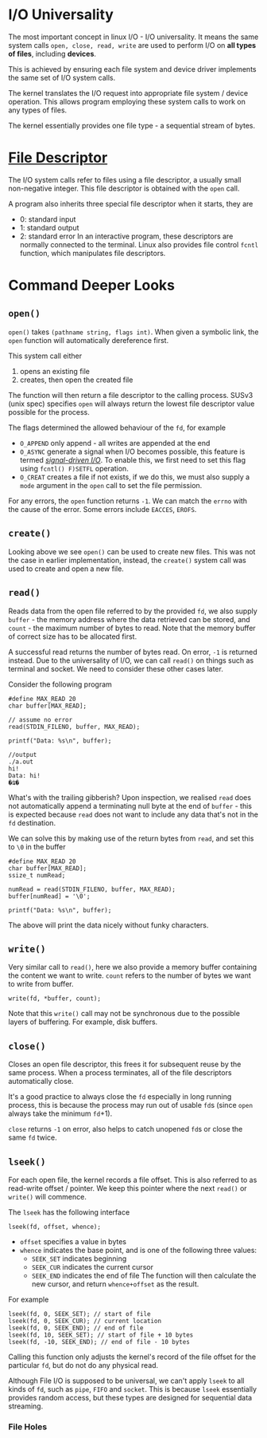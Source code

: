 # I/O Universality
The most important concept in linux I/O - I/O universality. It means the same system calls `open, close, read, write` are used to perform I/O on **all types of files**, including **devices**. 

This is achieved by ensuring each file system and device driver implements the same set of I/O system calls.

The kernel translates the I/O request into appropriate file system / device operation. This allows program employing these system calls to work on any types of files.

The kernel essentially provides one file type - a sequential stream of bytes.

# [File Descriptor](Linux%20File%20Descriptors)
The I/O system calls refer to files using a file descriptor, a usually small non-negative integer. This file descriptor is obtained with the `open` call.

A program also inherits three special file descriptor when it starts, they are
- 0: standard input
- 1: standard output
- 2: standard error
In an interactive program, these descriptors are normally connected to the terminal. Linux also provides file control `fcntl` function, which manipulates file descriptors.

# Command Deeper Looks
## `open()`
`open()` takes `(pathname string, flags int)`. When given a symbolic link, the `open` function will automatically dereference first.

This system call either 
1. opens an existing file
2. creates, then open the created file

The function will then return a file descriptor to the calling process. SUSv3 (unix spec) specifies `open` will always return the lowest file descriptor value possible for the process.

The flags determined the allowed behaviour of the `fd`, for example
- `O_APPEND` only append - all writes are appended at the end 
- `O_ASYNC` generate a signal when I/O becomes possible, this feature is termed *[signal-driven I/O](Signal%20Driven%20IO)*. To enable this, we first need to set this flag using `fcntl() F)SETFL` operation.
- `O_CREAT` creates a file if not exists, if we do this, we must also supply a `mode` argument in the `open` call to set the file permission.

For any errors, the `open` function returns `-1`. We can match the `errno` with the cause of the error. Some errors include `EACCES`, `EROFS`.

## `create()`
Looking above we see `open()` can be used to create new files. This was not the case in earlier implementation, instead, the `create()` system call was used to create and open a new file.

## `read()`
Reads data from the open file referred to by the provided `fd`, we also supply `buffer` - the memory address where the data retrieved can be stored, and `count` - the maximum number of bytes to read. Note that the memory buffer of correct size has to be allocated first.

A successful read returns the number of bytes read. On error, `-1` is returned instead. Due to the universality of I/O, we can call `read()` on things such as terminal and socket. We need to consider these other cases later.

Consider the following program
```
#define MAX_READ 20
char buffer[MAX_READ];

// assume no error
read(STDIN_FILENO, buffer, MAX_READ);

printf("Data: %s\n", buffer);

//output
./a.out 
hi!
Data: hi!
�ʥ�
```

What's with the trailing gibberish? Upon inspection, we realised `read` does not automatically append a terminating null byte at the end of `buffer` - this is expected because `read` does not want to include any data that's not in the `fd` destination. 

We can solve this by making use of the return bytes from `read`, and set this to `\0` in the buffer
```
#define MAX_READ 20
char buffer[MAX_READ];
ssize_t numRead;

numRead = read(STDIN_FILENO, buffer, MAX_READ);
buffer[numRead] = '\0';

printf("Data: %s\n", buffer);
```

The above will print the data nicely without funky characters.

## `write()`
Very similar call to `read()`, here we also provide a memory buffer containing the content we want to write. `count` refers to the number of bytes we want to write from buffer.
```
write(fd, *buffer, count);
```

Note that this `write()` call may not be synchronous due to the possible layers of buffering. For example, disk buffers.
## `close()`
Closes an open file descriptor, this frees it for subsequent reuse by the same process. When a process terminates, all of the file descriptors automatically close.

It's a good practice to always close the `fd` especially in long running process, this is because the process may run out of usable `fd`s (since `open` always take the minimum `fd`+1).

`close` returns `-1` on error, also helps to catch unopened `fd`s or close the same `fd` twice.

## `lseek()`
For each open file, the kernel records a file offset. This is also referred to as read-write offset / pointer. We keep this pointer where the next `read()` or `write()` will commence.

The `lseek` has the following interface
```
lseek(fd, offset, whence);
```
- `offset` specifies a value in bytes
- `whence` indicates the base point, and is one of the following three values:
	- `SEEK_SET` indicates beginning
	- `SEEK_CUR` indicates the current cursor
	- `SEEK_END` indicates the end of file
The function will then calculate the new cursor, and return `whence+offset` as the result.

For example
```
lseek(fd, 0, SEEK_SET); // start of file
lseek(fd, 0, SEEK_CUR); // current location
lseek(fd, 0, SEEK_END); // end of file
lseek(fd, 10, SEEK_SET); // start of file + 10 bytes
lseek(fd, -10, SEEK_END); // end of file - 10 bytes
```

Calling this function only adjusts the kernel's record of the file offset for the particular `fd`, but do not do any physical read.

Although File I/O is supposed to be universal, we can't apply `lseek` to all kinds of `fd`, such as `pipe`, `FIFO` and `socket`. This is because `lseek` essentially provides random access, but these types are designed for sequential data streaming.

### File Holes
